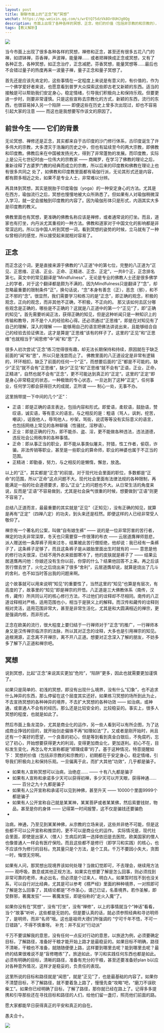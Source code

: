 ```yaml
---
layout: post
title: 聊聊市面上的“正念”和“冥想”
wechat: https://mp.weixin.qq.com/s/wrEtQ75dzVk8Or8UHJg0Qg
description: 市面上出现了各种各样的冥想、正念，他们的价值（包括非宗教的和宗教的），都在于安定身心，稳定情绪，引导我们积极向上和保持乐观。一旦偏离于此，为了商业目的，扩大宣传其他“功效”，甚至承诺其他“功效”，这几乎都是骗子，必须谨慎对待了。
tags: [教义解析]
---
```


![](../images/2022-12-10-14-44-44.png)

当今市面上出现了很多各种各样的冥想，禅修和正念，甚至还有很多五花八门的禅，如颂钵禅，芬香禅，声波禅，能量禅…… 或者把禅换成正念或冥想，又有了各种正念，各种冥想，如正念治疗，正念减肥，芬香冥想，能量冥想等……最后也不会错过量子的热度再来一波量子禅，量子正念和量子冥想了。

首先还是应该先肯定的，这些事情在一定程度上来说是有意义的，有价值的，作为一个佛学爱好者来说，也愿意看到普罗大众探索这些即古老又新颖的东西。适当的接触是可以帮助我们安定身心，稳定情绪，引导我们积极向上和保持乐观。但要更进一步时，则要非常谨慎。只是这些宣称去宗教化的方式，新颖的东西，流行的东西，也很容易掉入另一个陷阱 —— 即便这些在历史上曾多次出现过，却也不容易引起大家的注意 —— 而这也是我想要写作该文的原因了。

## 前世今生 —— 它们的背景

无论冥想、禅修还是正念，其实都来自于古印度的沙门修行体系，古印度诞生了许多伟大的宗教，大多湮灭于浩瀚的历史之中，但也有延续至今的两大宗教，即佛教和印度教。佛教后来在中国被发扬光大，得到了非常蓬勃的发展。而印度教，实际上是公元七世纪时由一位伟大的宗教家 —— 商羯罗，在学习了佛教的理论之后，重新诠释了古婆罗门教的经典而成立的宗教，所以后来的印度教和佛教在理论上也有很多共同之
处了，如佛教和印度教里面都有瑜伽行派，无论其形式还是内容，都有颇多相近之处，如果不是专业人士，非常难以分辨。

再具体到冥想，其实是脱胎于印度瑜伽（yoga）的一种安定身心的方法。尤其是在西方，瑜伽流行之后，冥想也慢慢地被大众所熟悉了。但如果有人对瑜伽稍微深入学习，就一定会接触到印度教的内容了。因为瑜伽形体只是形式，内涵其实大多是印度教的教义。

佛教里面也有冥想，更准确的佛教名称应该是禅修，或者通常说的打坐。而且，道家也有打坐，内丹派尤其重视的一种方法。佛教和道家对于中国文化的影响都是非常深远的。所以当中国人听到冥想一词，看到冥想的姿势的时候，立马就有了一种似曾相识的感觉，所以接受起来就相对容易了。

## 正念

而正念这个词，更是直接来源于佛教的“八正道”中的第七位，完整的八正道为“正见、正思维、正语、正业、正命、正精进、正念、正定”，一共8个正，正念排名第七。英文中的常见翻译是“Mindfulness”，无论是专业的佛教人士还是很多佛学上的学者，对于这个翻译都是颇为不满的，因为Mindfulness只是翻译了“念”，却忽略最重要的限制条件“正”，换句话说，“念”本身有善念（正），恶念（邪），和不正不邪的“念”。很显然，我们需要学习和练习的是“正念”，即正确的观念，积极的观念，正向的观念，而非其他不正确，不积极，不正向的。
那又该如何去区分哪些观念是正确的，哪些是不正确的？这就是八正道中的第一个“正见“了，即”正确的知见“。首先需要听闻正法，获得正确的知见，但是这种听闻只是一种知识上的传输和教导，并不是个人的经验和心得。还必须通过”正思维“，即是在对知见有了自己的理解，深入的理解 —— 能够用自己的语言把佛法讲说出来，且能够结合自己的经验去验证佛法，这才是算是”正思维”该有的样子了。这里的“正见”和“正思维”也就相当于“闻思修”中“闻”和“思”了。

很多人初次尝试“正念”练习觉得很有趣，却无法长期保持和持续，原因就在于缺乏前面的“闻”和“思”，所以只是浅尝而止了。
佛教里面的八正道设定是非常有逻辑的，环环相扣，缺乏了前面的任何一个“正”，而想要后面的“正”都是不可能的。缺少”正见“就不会有”正思维“，缺少”正见“和”正思维“就不会有”正语，正业，正命，正精进“，自然也就不会有”正念“，更不可能达到真正的“正定“。这里的”正定“即是身心非常稳定的状态，一种极致的专心状态，一旦达到了这种”正定“，任何事业，任何学习都会获得巨大的成就，正所谓 —— 制心一处，无事不办。

这里捎带提一下中间的几个“正”：
* 正语：即是正确的语言表达，包括内容和形式。即爱语，柔软语，鼓励语，赞叹语，诚实语，等有意义的语言。与之相反的是：粗语（骂人，讽刺，挖苦，嘲讽），诋毁他人，辱骂他人，吵架，骂街，说谎等等没有实际意义的语言，也包括网络上常见的各种聊骚（性骚扰，淫秽语）。
* 正业：即是正确的行为，即不能杀、盗、淫，更不能做各种违法，违法道德，违反社会公用秩序的各种事情。
* 正命：即从事正当的职业，即不能从事类似屠夫，狩猎，性工作者，偷窃，诈骗，非法传销等职业，甚至是一些职业的算命师，职业的神婆也属于不正当的范围。
* 正精进：即勤奋，努力，与之相反的是懒惰，懈怠，放逸。

以上的“正”，其实都是“正念”的前提。对于现代社会里面的职位，多数都是“正命”的范围，所以“正命”这点问题不大。现代社会里面有法律法规的各种限制，再能满足一般的社会道德要求，那么“正业”上的问题也不大。从日常生活的角度来说，反而是“正语”不容易做到，尤其是社会戾气很重的时候，想要做到“正语”则更不容易了。

总结八正道而言，最最重要的其实就是“正见”（正知见），没有正确的知见，就算是再有“正定”（四禅八定）的功夫，到头来还是枉然。即便这样的人已经非常受人敬仰了。

禅宗有一个著名的公案，叫做“自有娘生裤” —— 说的是一位非常厉害的苦行者，禅定的功夫非常深厚，冬天也只需要穿一件很薄的布衣 —— 云居道膺禅师慈悲，派人赠送他一条厚裤子用来过冬，结果被此苦行僧拒绝，他却说：我已经有一条裤子了，这条裤子足够了，而且这条裤子是从娘胎里面出生时就有的 —— 意思是他的修行功夫很深，已经不用外衣来抵御寒冷了，他的皮肤就是裤子了 —— 结果云居道膺再问他：你娘还没有生你以前，你穿的什么？结果他回答不上来。再之后该苦行僧去世了，火化之后烧出来了很多“舍利”，云居道膺却说，就算是烧出了几斗的舍利，也不如当时答出我的问题来啊。

这个故事就可以用来说明”知见“的重要性了，当然这里的”知见“也算是有层次，有高度的了，故事里的“知见”即是禅宗的开悟。八正道是三大佛教体系（南传，汉传，藏传）所共同认可的核心修行方法，不过他们的诠释却不尽相同。南传的八正道诠释相对严格，适用范围也小，相当于是狭义上的解释。而汉传和藏传的诠释则相对灵活，适用范围非常大，甚至是非常生活化，尤其是和大圆满相近的禅宗，更是强调内核，而非形式。

正念在欧美的流行，很大程度上要归结于一行禅师对于”正念“的推广，一行禅师本身又是汉传禅宗临济宗的法脉，所以其对正念的诠释，大多也是引用禅宗的知见。追根溯源，正念离不开禅宗，离不开八正道。想要对正念深入了解的朋友，不妨多多了解下八正道和禅宗吧。

## 冥想

说到冥想，比起“正念”来说其实更加“危险”，“陷阱”更多，因此也就需要更加谨慎了。

如果只是简单的、初浅的冥想，即没有出现什么境界，没有什么“幻象”，也不追求什么神异的东西，那么停留在这个层度其实还好。如果练习冥想的场所到此为止，不去宣扬冥想的各种神异的境界，不去扩大冥想的各种功效 —— 如治病，或神通，或普通人不会有的经历。那么还是比较安全的，比较稳妥的。事实上，很多人冥想的程度，也就是如此了。

然后市面上鱼龙混杂，尤其是商业化的运作，另一些人看到可以有所企图，为了达成商业挣钱的目的，就开始剑走偏锋不再“如理如法”了。又或者是刚开始时，尚且还有一个美好的愿望，一个良善的初心，但是等到看到真金白银后，不免腐朽，忘记了初心，开始想要获得更大的利润，变得更加商业化，更加逐利。初心不在，目标发生变化，再怎么夸大宣称都是”顺理成章“的了。基于这种情况，特意提醒如下：
冥想的价值（包括非宗教的和宗教的），初期都在于安定身心，稳定情绪，引导我们积极向上和保持乐观。一旦偏离于此，而扩大其他”功效“，几乎都是骗子。

* 如果有人宣称冥想可以治病，治绝症…… —— 十有八九都是骗子
* 如果有人宣称和承诺多少天可以获得初禅，多少天可以开天眼，获得神通…… —— 百分之九十九都是骗子
* 如果有人公开宣称和承诺可以见到神佛，甚至升天 —— 10000个里面9999个都是骗子
* 如果有人公开宣称自己就是某某神，某某菩萨或者某某佛，然后索要钱财，物品，甚至是你的身体 —— 记得第一时间报警，这不仅是骗钱还要骗色
* 
治病，神通，乃至见到某某神佛，从宗教的立场来说，这些并非绝不可能，但是这些都不可以公开宣称和推崇的，更不可以是商业化的运作。
实际情况是，现代社会里面，即使是出家人（僧人）生病后的第一选择依旧是去医院，欧美国家的僧人也像普通人一样会有医疗保险。而且这些都不是修行（即学习和实践）的核心，也不应该作为修行的目标。充其量只是个方法，是个工具。千万不要因小失大，贪图一时，悔恨无穷啊。

如果有人问，那冥想出现境界该如何处理？当做幻觉即可，不去理会，继续用方法 —— 观呼吸，数息或其他正规方法。如果实在想要了解是怎么回事，则必须找到非常可靠的老师，未必出名，但必须是个过来人，明白人。如果暂时找不到也没关系，可以自行对比经典，尤其是可以参考《楞严经》里面的种种境界，一对照即可了解是怎么回事了，其结论都是”不作圣心，谓己已证，名善境界。若作圣解，即受群邪，著魔发狂“ —— 著魔发狂，即是俗称的”走火入魔“了。

如果你没有在“冥想”，没有“打坐”，没有“禅修”，以上的事情就当个“神话”看看，当个“故事”听听，这些都是无妨的。但是要认真的话，就必须参照经典和寻访明师了，是明师，而非“名师”哦。这也是祖师大德们所强调的 “宁可千年不悟，不可一日错路”，不得不慎重呀。
补充：并不反对“行动派”

千万不要误解我的意思，没有任何一点反对行动的意思，以旅途为例，必须要确定目标，了解路径，准备好干粮才能开始上路才是最稳妥的。如果目标不明确，路径不清晰，干粮也不准备，就随随便便上路，这样要到哪里去呢？能到哪里去呢？最终的结果很难说不是“盲修瞎练”了。旅途如此，学习和实践任何东西也都是如此。必须有明确的目标，清晰的路径，准备有充分的干粮，甚至还要准备好plan b以应对各种意外情况，这样才是稳妥的，负责任的表现。

这里所说的目标和路径就是“闻思”，就是“正见”了，也是最基础的内容了。如果你不清楚目标，不了解路径，就不要着急上路了，慢慢先查“攻略”吧，“磨刀不误砍柴工”。如果你已经明确了目标，了解了路径，那你就已经在路上了。记得多多提携和引导那些还在寻找目标和路径的人们，给他们留一盏灯，照亮他们前面的路。

愿大家都能早日获得真正的平安和真正的自在。

愚夫合十。


![](../images/signature.png)
